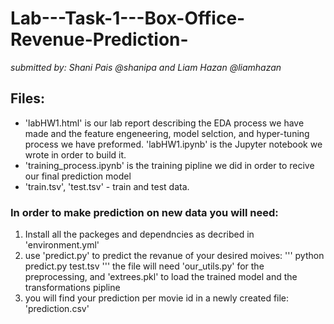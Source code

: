 # Lab---Task-1---Box-Office-Revenue-Prediction-
*submitted by: Shani Pais @shanipa and Liam Hazan @liamhazan*
## Files:
* 'labHW1.html' is our lab report describing the EDA process we have made and the feature engeneering, model selction, and hyper-tuning process we have preformed. 'labHW1.ipynb' is the Jupyter notebook we wrote in order to build it.
* 'training_process.ipynb' is the training pipline we did in order to recive our final prediction model
* 'train.tsv', 'test.tsv' - train and test data.
### In order to make prediction on new data you will need:
1. Install all the packeges and dependncies as decribed in 'environment.yml'
2. use 'predict.py' to predict the revanue of your desired moives:
 ''' python predict.py test.tsv '''
 the file will need 'our_utils.py' for the preprocessing, and 'extrees.pkl' to load the trained model and the transformations pipline
 3. you will find your prediction per movie id in a newly created file: 'prediction.csv'

